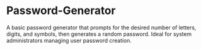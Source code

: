 # Password-Generator
A basic password generator that prompts for the desired number of letters, digits, and symbols, then generates a random password. Ideal for system administrators managing user password creation.
